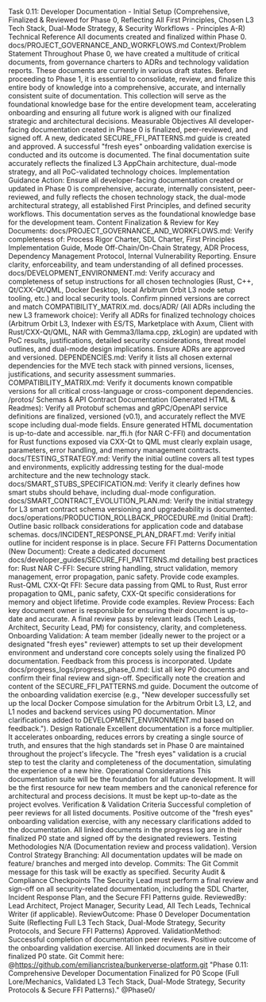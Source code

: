 Task 0.11: Developer Documentation - Initial Setup
(Comprehensive, Finalized & Reviewed for Phase 0, Reflecting All First Principles, Chosen L3 Tech Stack, Dual-Mode Strategy, & Security Workflows - Principles A-R)
Technical Reference
All documents created and finalized within Phase 0.
docs/PROJECT_GOVERNANCE_AND_WORKFLOWS.md
Context/Problem Statement
Throughout Phase 0, we have created a multitude of critical documents, from governance charters to ADRs and technology validation reports. These documents are currently in various draft states. Before proceeding to Phase 1, it is essential to consolidate, review, and finalize this entire body of knowledge into a comprehensive, accurate, and internally consistent suite of documentation. This collection will serve as the foundational knowledge base for the entire development team, accelerating onboarding and ensuring all future work is aligned with our finalized strategic and architectural decisions.
Measurable Objectives
All developer-facing documentation created in Phase 0 is finalized, peer-reviewed, and signed off.
A new, dedicated SECURE_FFI_PATTERNS.md guide is created and approved.
A successful "fresh eyes" onboarding validation exercise is conducted and its outcome is documented.
The final documentation suite accurately reflects the finalized L3 AppChain architecture, dual-mode strategy, and all PoC-validated technology choices.
Implementation Guidance
Action: Ensure all developer-facing documentation created or updated in Phase 0 is comprehensive, accurate, internally consistent, peer-reviewed, and fully reflects the chosen technology stack, the dual-mode architectural strategy, all established First Principles, and defined security workflows. This documentation serves as the foundational knowledge base for the development team.
Content Finalization & Review for Key Documents:
docs/PROJECT_GOVERNANCE_AND_WORKFLOWS.md:
Verify completeness of: Process Rigor Charter, SDL Charter, First Principles Implementation Guide, Mode Off-Chain/On-Chain Strategy, ADR Process, Dependency Management Protocol, Internal Vulnerability Reporting.
Ensure clarity, enforceability, and team understanding of all defined processes.
docs/DEVELOPMENT_ENVIRONMENT.md:
Verify accuracy and completeness of setup instructions for all chosen technologies (Rust, C++, Qt/CXX-Qt/QML, Docker Desktop, local Arbitrum Orbit L3 node setup tooling, etc.) and local security tools.
Confirm pinned versions are correct and match COMPATIBILITY_MATRIX.md.
docs/ADR/ (All ADRs including the new L3 framework choice):
Verify all ADRs for finalized technology choices (Arbitrum Orbit L3, Indexer with ES/TS, Marketplace with Axum, Client with Rust/CXX-Qt/QML, NAR with Gemma3/llama.cpp, zkLogin) are updated with PoC results, justifications, detailed security considerations, threat model outlines, and dual-mode design implications.
Ensure ADRs are approved and versioned.
DEPENDENCIES.md:
Verify it lists all chosen external dependencies for the MVE tech stack with pinned versions, licenses, justifications, and security assessment summaries.
COMPATIBILITY_MATRIX.md:
Verify it documents known compatible versions for all critical cross-language or cross-component dependencies.
/protos/ Schemas & API Contract Documentation (Generated HTML & Readmes):
Verify all Protobuf schemas and gRPC/OpenAPI service definitions are finalized, versioned (v0.1), and accurately reflect the MVE scope including dual-mode fields.
Ensure generated HTML documentation is up-to-date and accessible.
nar_ffi.h (for NAR C-FFI) and documentation for Rust functions exposed via CXX-Qt to QML must clearly explain usage, parameters, error handling, and memory management contracts.
docs/TESTING_STRATEGY.md:
Verify the initial outline covers all test types and environments, explicitly addressing testing for the dual-mode architecture and the new technology stack.
docs/SMART_STUBS_SPECIFICATION.md:
Verify it clearly defines how smart stubs should behave, including dual-mode configuration.
docs/SMART_CONTRACT_EVOLUTION_PLAN.md:
Verify the initial strategy for L3 smart contract schema versioning and upgradeability is documented.
docs/operations/PRODUCTION_ROLLBACK_PROCEDURE.md (Initial Draft):
Outline basic rollback considerations for application code and database schemas.
docs/INCIDENT_RESPONSE_PLAN_DRAFT.md:
Verify initial outline for incident response is in place.
Secure FFI Patterns Documentation (New Document):
Create a dedicated document docs/developer_guides/SECURE_FFI_PATTERNS.md detailing best practices for:
Rust NAR C-FFI: Secure string handling, struct validation, memory management, error propagation, panic safety. Provide code examples.
Rust-QML CXX-Qt FFI: Secure data passing from QML to Rust, Rust error propagation to QML, panic safety, CXX-Qt specific considerations for memory and object lifetime. Provide code examples.
Review Process:
Each key document owner is responsible for ensuring their document is up-to-date and accurate.
A final review pass by relevant leads (Tech Leads, Architect, Security Lead, PM) for consistency, clarity, and completeness.
Onboarding Validation: A team member (ideally newer to the project or a designated "fresh eyes" reviewer) attempts to set up their development environment and understand core concepts solely using the finalized P0 documentation. Feedback from this process is incorporated.
Update docs/progress_logs/progress_phase_0.md:
List all key P0 documents and confirm their final review and sign-off.
Specifically note the creation and content of the SECURE_FFI_PATTERNS.md guide.
Document the outcome of the onboarding validation exercise (e.g., "New developer successfully set up the local Docker Compose simulation for the Arbitrum Orbit L3, L2, and L1 nodes and backend services using P0 documentation. Minor clarifications added to DEVELOPMENT_ENVIRONMENT.md based on feedback.").
Design Rationale
Excellent documentation is a force multiplier. It accelerates onboarding, reduces errors by creating a single source of truth, and ensures that the high standards set in Phase 0 are maintained throughout the project's lifecycle. The "fresh eyes" validation is a crucial step to test the clarity and completeness of the documentation, simulating the experience of a new hire.
Operational Considerations
This documentation suite will be the foundation for all future development. It will be the first resource for new team members and the canonical reference for architectural and process decisions. It must be kept up-to-date as the project evolves.
Verification & Validation Criteria
Successful completion of peer reviews for all listed documents.
Positive outcome of the "fresh eyes" onboarding validation exercise, with any necessary clarifications added to the documentation.
All linked documents in the progress log are in their finalized P0 state and signed off by the designated reviewers.
Testing Methodologies
N/A (Documentation review and process validation).
Version Control Strategy
Branching: All documentation updates will be made on feature/ branches and merged into develop.
Commits: The Git Commit message for this task will be exactly as specified.
Security Audit & Compliance Checkpoints
The Security Lead must perform a final review and sign-off on all security-related documentation, including the SDL Charter, Incident Response Plan, and the Secure FFI Patterns guide.
ReviewedBy: Lead Architect, Project Manager, Security Lead, All Tech Leads, Technical Writer (if applicable).
ReviewOutcome: Phase 0 Developer Documentation Suite (Reflecting Full L3 Tech Stack, Dual-Mode Strategy, Security Protocols, and Secure FFI Patterns) Approved.
ValidationMethod: Successful completion of documentation peer reviews. Positive outcome of the onboarding validation exercise. All linked documents are in their finalized P0 state.
Git Commit here: @https://github.com/emiliancristea/bunkerverse-platform.git "Phase 0.11: Comprehensive Developer Documentation Finalized for P0 Scope (Full Lore/Mechanics, Validated L3 Tech Stack, Dual-Mode Strategy, Security Protocols & Secure FFI Patterns)." @Phase0/